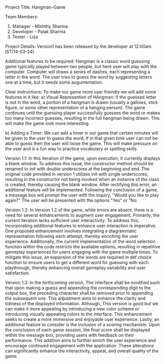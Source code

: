 Project Title: Hangman-Game

Team Members:
1. Manager - Mishthy Sharma
2. Developer - Palak Sharma
3. Tester - Liza 

Project Details: Version1 has been released by the developer at 12:00am IST(14-03-24).

Additional features to be required: Hangman is a classic word guessing game typically played between two people, but here user will play with the computer. Computer will draws a series of dashes, each representing a letter in the word. The user tries to guess the word by suggesting letters one at a time, but it needs some augumentation.

Clear instructions: To make our game more user friendly we will add some features in it like:
a) Visual Represantion of HAngman: If the guessed letter is not in the word, a portion of a hangman is drawn (usually a gallows, stick figure, or some other representation of a hanging person). The game continues until the guessing player successfully guesses the word or makes too many incorrect guesses, resulting in the full hangman being drawn.
This will make the game look more interesting.

b) Adding a Timer: We can add a timer in our game that certain minutes will be given to the user to guess the word, If in that given time user can not be able to guess then the user will loose the game. This will make pressure on the user and is a fun way to practice vocabulary or spelling skills.

Version 1.1:
In this iteration of the game, upon execution, it currently displays a blank window. To address this issue, the constructor method should be renamed to _init_ with double underscores at the beginning and end. The original code provided in version 1 utilizes init with single underscores, resulting in the constructor not being invoked when an instance of the class is created, thereby causing the blank window. After rectifying this error, an additional feature will be implemented. Following the conclusion of a game, a message box will prompt the user with the inquiry, "Would you like to play again?" The user will be presented with the options "Yes" or "No.

Version 1.2:
In Version 1.2 of the game, while errors are absent, there is a need for several enhancements to augment user engagement. Primarily, the current iteration lacks sufficient user interactivity. To address this, incorporating additional features to enhance user interaction is imperative. One proposed enhancement involves integrating a diagrammatic representation following each attempt, thereby enriching the user experience. Additionally, the current implementation of the word selection function within the code restricts the available options, resulting in repetitive gameplay experiences for users engaging with the game multiple times. To mitigate this issue, an expansion of the words are required in def choice function to ensure users to get a different word for guessing with each playthrough, thereby enhancing overall gameplay variability and user satisfaction.

Version 1.3:
In the forthcoming version, The interface shall be modified such that upon making a guess and appending the corresponding digit to the output box, the preceding character shall be removed prior to appending the subsequent one. This adjustment aims to enhance the clarity and tidiness of the displayed information. Although, This version is good but we can make it more appealing by introducing a new color scheme or introducing visually appealing colors to the interface. This enhancement seeks to create a more immersive and enjoyable user experience. Lastly, an additional feature to consider is the inclusion of a scoring mechanism. Upon the conclusion of each game session, the final score shall be displayed within the message box, providing users with feedback on their performance. This addition aims to further enrich the user experience and encourage continued engagement with the application. These alterations can significantly enhance the interactivity, appeal, and overall quality of the game.

